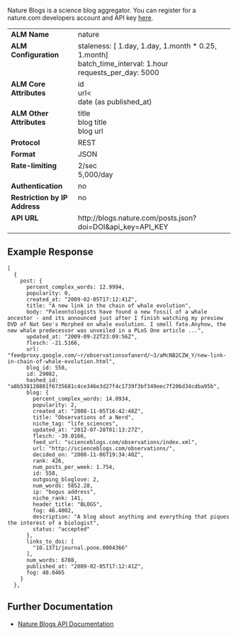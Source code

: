 Nature Blogs is a science blog aggregator. You can register for a nature.com developers account and API key [here](http://developers.nature.com/member/register).

<table width=100% border="0" cellspacing="0" cellpadding="0">
<tbody>
<tr>
<td valign="top" width=30%><strong>ALM Name</strong></td>
<td valign="top" width=70%>nature</td>
</tr>
<tr>
<td valign="top" width=20%><strong>ALM Configuration</strong></td>
<td valign="top" width=80%>staleness: [ 1.day, 1.day, 1.month * 0.25, 1.month]<br/>batch_time_interval: 1.hour<br/>requests_per_day: 5000</td>
</tr>
<tr>
<td valign="top" width=20%><strong>ALM Core Attributes</strong></td>
<td valign="top" width=80%>id<br/>url<<br/>date (as published_at)</td>
</tr>
<td valign="top" width=20%><strong>ALM Other Attributes</strong></td>
<td valign="top" width=80%>title<br/>blog title<br/>blog url</td>
</tr>
<tr>
<td valign="top" width=30%><strong>Protocol</strong></td>
<td valign="top" width=70%>REST</td>
</tr>
<tr>
<td valign="top" width=30%><strong>Format</strong></td>
<td valign="top" width=70%>JSON</td>
</tr>
<tr>
<td valign="top" width=20%><strong>Rate-limiting</strong></td>
<td valign="top" width=80%>2/sec<br/>5,000/day</td>
</tr>
<tr>
<td valign="top" width=20%><strong>Authentication</strong></td>
<td valign="top" width=80%>no</td>
</tr>
<tr>
<td valign="top" width=20%><strong>Restriction by IP Address</strong></td>
<td valign="top" width=80%>no</td>
</tr>
<tr>
<td valign="top" width=20%><strong>API URL</strong></td>
<td valign="top" width=80%>http://blogs.nature.com/posts.json?doi=DOI&api_key=API_KEY</td>
</tr>
</tbody>
</table>

## Example Response

    [
      {
        post: {
          percent_complex_words: 12.9994,
          popularity: 0,
          created_at: "2009-02-05T17:12:41Z",
          title: "A new link in the chain of whale evolution",
          body: "Paleontologists have found a new fossil of a whale ancestor - and its announced just after I finish watching my preview DVD of Nat Geo's Morphed on whale evolution. I smell fate.Anyhow, the new whale predecessor was unveiled in a PLoS One article ...",
          updated_at: "2009-09-22T23:09:56Z",
          flesch: -21.5166,
          url: "feedproxy.google.com/~r/observationsofanerd/~3/aMcNB2CZW_Y/new-link-in-chain-of-whale-evolution.html",
          blog_id: 558,
          id: 29082,
          hashed_id: "a8b538120801f6735681c4ce346e3d27f4c1739f3bf349eec7f206d34cdba95b",
          blog: {
            percent_complex_words: 14.0934,
            popularity: 2,
            created_at: "2008-11-05T16:42:48Z",
            title: "Observations of a Nerd",
            niche_tag: "life_sciences",
            updated_at: "2012-07-28T01:13:27Z",
            flesch: -39.0166,
            feed_url: "scienceblogs.com/observations/index.xml",
            url: "http://scienceblogs.com/observations/",
            decided_on: "2008-11-06T19:34:40Z",
            rank: 426,
            num_posts_per_week: 1.754,
            id: 558,
            outgoing_bloglove: 2,
            num_words: 5852.28,
            ip: "bogus address",
            niche_rank: 141,
            header_title: "BLOGS",
            fog: 46.4802,
            description: "A blog about anything and everything that piques the interest of a biologist",
            status: "accepted"
          },
          links_to_doi: [
            "10.1371/journal.pone.0004366"
          ],
          num_words: 6708,
          published_at: "2009-02-05T17:12:41Z",
          fog: 40.0465
        }
      },

## Further Documentation
* [Nature Blogs API Documentation](http://developers.nature.com/docs/read/apis/Blogs_API)